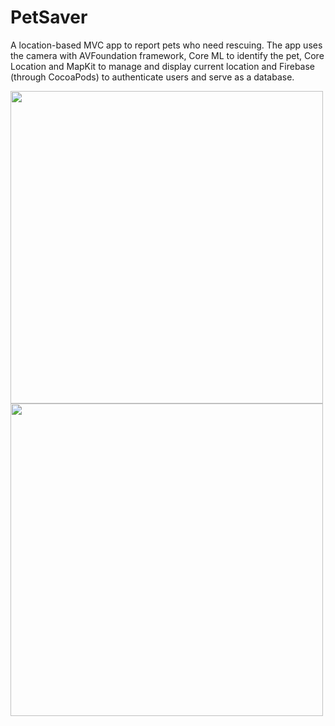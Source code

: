# PetSaver

A location-based MVC app to report pets who need rescuing. The app uses the camera with AVFoundation framework, Core ML to identify the pet, Core Location and MapKit to manage and display current location and Firebase (through CocoaPods) to authenticate users and serve as a database.

<p float="left">
  <img src="https://user-images.githubusercontent.com/10127962/67680969-0f152c80-f995-11e9-9822-c2e9f5691647.jpeg" height="500"/>
  <img src="https://user-images.githubusercontent.com/10127962/67680963-0e7c9600-f995-11e9-867f-726d78d6c9b7.jpeg" height="500"/>
</p>
